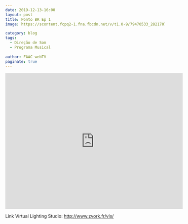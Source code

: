 ```yaml
---
date: 2019-12-13-16:00
layout: post
title: Ponto BR Ep 1
image: https://scontent.fcpq2-1.fna.fbcdn.net/v/t1.0-9/79470533_2821707217862869_1840145318830669824_o.jpg?_nc_cat=100&_nc_sid=730e14&_nc_eui2=AeHMDnY9HwQVSjPk9ukkEEqOtZQQq4_qe161lBCrj-p7XgsWzF8OAXu-M0_DZJlLTdGkMQ00MCyMU_D8tL7p79Tu&_nc_ohc=7raLQxq01rUAX8iDpmx&_nc_oc=AQkzSC4BGp5VtGmypdvhBdTQoa4rm7TSCfYxOEpW_mGyIcWD6_0BKkH6ucQUWV1VdTgA15Aoix2paTZXCXJEubCD&_nc_ht=scontent.fcpq2-1.fna&oh=1159ddd9e86efa4b5b8003f518897021&oe=5FA67E67

category: blog
tags:
  - Direção de Som
  - Programa Musical
  
author: FAAC webTV
paginate: true
---
```


<iframe src="https://www.facebook.com/plugins/video.php?height=314&href=https%3A%2F%2Fwww.facebook.com%2Ffaacwebtv%2Fvideos%2F541124539773858%2F&show_text=true&width=560" width="560" height="429" style="border:none;overflow:hidden" scrolling="no" frameborder="0" allowTransparency="true" allow="encrypted-media" allowFullScreen="true"></iframe>


Link Virtual Lighting Studio: 
http://www.zvork.fr/vls/
